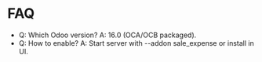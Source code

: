 # FAQ

- Q: Which Odoo version? A: 16.0 (OCA/OCB packaged).
- Q: How to enable? A: Start server with --addon sale_expense or install in UI.
